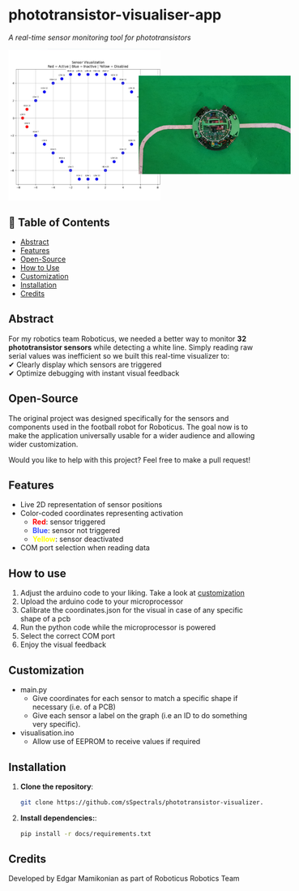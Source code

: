 # phototransistor-visualiser-app

_A real-time sensor monitoring tool for phototransistors_

<div style="display: flex; gap: 10px;">
  <img src="images/app_screenshot.jpg" alt="App Screenshot" width="300" style="height: auto;">
  <img src="images/robot_on_line.jpg" alt="Robot on Line"  width="300" style="height: 300px; object-fit: cover; transform: rotate(-90deg);">
</div>

## 📖 Table of Contents

- [Abstract](#Abstract)
- [Features](#Features)
- [Open-Source](#open-source)
- [How to Use](#How-to-use)
- [Customization](#Customization)
- [Installation](#installation)
- [Credits](#Credits)

## Abstract

For my robotics team Roboticus, we needed a better way to monitor **32 phototransistor sensors** while detecting a white line. Simply reading raw serial values was inefficient so we built this real-time visualizer to:  
✔ Clearly display which sensors are triggered  
✔ Optimize debugging with instant visual feedback

## Open-Source

The original project was designed specifically for the sensors and components used in the football robot for Roboticus. The goal now is to make the application universally usable for a wider audience and allowing wider customization.

Would you like to help with this project? Feel free to make a pull request!

## Features

- Live 2D representation of sensor positions
- Color-coded coordinates representing activation
  - <strong style="color:#FF0000">Red</strong>: sensor triggered
  - <strong style="color:#3950FF">Blue</strong>: sensor not triggered
  - <strong style="color:#FFFF00">Yellow</strong>: sensor deactivated
- COM port selection when reading data

## How to use

1. Adjust the arduino code to your liking. Take a look at [customization](#Customization)
1. Upload the arduino code to your microprocessor
1. Calibrate the coordinates.json for the visual in case of any specific shape of a pcb
1. Run the python code while the microprocessor is powered
1. Select the correct COM port
1. Enjoy the visual feedback

## Customization

- main.py
  - Give coordinates for each sensor to match a specific shape if necessary (i.e. of a PCB)
  - Give each sensor a label on the graph (i.e an ID to do something very specific).
- visualisation.ino
  - Allow use of EEPROM to receive values if required

## Installation

1. **Clone the repository**:

   ```bash
   git clone https://github.com/sSpectrals/phototransistor-visualizer.git
   ```

2. **Install dependencies:**:

   ```bash
   pip install -r docs/requirements.txt
   ```

## Credits

Developed by Edgar Mamikonian as part of Roboticus Robotics Team
